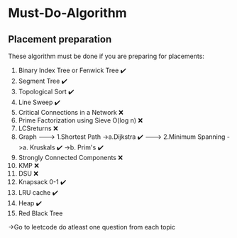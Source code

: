 # Must-Do-Algorithm
## Placement preparation

These algorithm must be done if you are preparing for placements:
1. Binary Index Tree or Fenwick Tree ✔️
2. Segment Tree ✔️
3. Topological Sort ✔️
4. Line Sweep ✔️
5. Critical Connections in a Network ❌
6. Prime Factorization using Sieve O(log n)  ❌
7. LCSreturns ❌
8. Graph 
---> 1.Shortest Path
      ->a.Dijkstra ✔️
---> 2.Minimum Spanning
      ->a. Kruskals ✔️
      ->b. Prim's ✔️
9. Strongly Connected Components ❌
10. KMP ❌
11. DSU ❌
12. Knapsack 0-1 ✔️
13. LRU cache ✔️
14. Heap ✔️
15. Red Black Tree


->Go to leetcode do atleast one question from each topic


